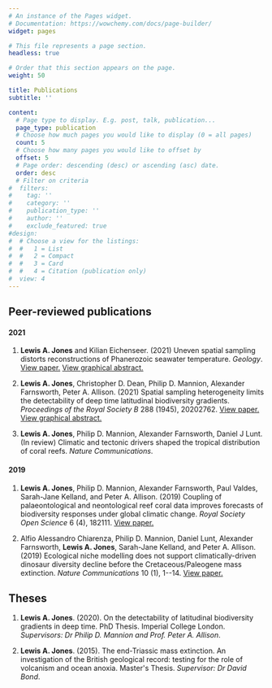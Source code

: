 ```yaml
---
# An instance of the Pages widget.
# Documentation: https://wowchemy.com/docs/page-builder/
widget: pages

# This file represents a page section.
headless: true

# Order that this section appears on the page.
weight: 50

title: Publications
subtitle: ''

content:
  # Page type to display. E.g. post, talk, publication...
  page_type: publication
  # Choose how much pages you would like to display (0 = all pages)
  count: 5
  # Choose how many pages you would like to offset by
  offset: 5
  # Page order: descending (desc) or ascending (asc) date.
  order: desc
  # Filter on criteria
#  filters:
#    tag: ''
#    category: ''
#    publication_type: ''
#    author: ''
#    exclude_featured: true
#design:
#  # Choose a view for the listings:
#  #   1 = List
#  #   2 = Compact
#  #   3 = Card
#  #   4 = Citation (publication only)
#  view: 4
---
```


## **Peer-reviewed publications**

#### 2021

1. **Lewis A. Jones** and Kilian Eichenseer. (2021) Uneven spatial sampling distorts reconstructions of Phanerozoic seawater temperature. *Geology*. [View paper.](https://pubs.geoscienceworld.org/gsa/geology/article/doi/10.1130/G49132.1/609542/Uneven-spatial-sampling-distorts-reconstructions) [View graphical abstract.](https://pbs.twimg.com/media/FDyMbOZXIAYX2rp?format=jpg&name=4096x4096)


1. **Lewis A. Jones**, Christopher D. Dean, Philip D. Mannion, Alexander Farnsworth, Peter A. Allison. (2021) Spatial sampling heterogeneity limits the detectability of deep time latitudinal biodiversity gradients. *Proceedings of the Royal Society B* 288 (1945), 20202762. [View paper.](https://royalsocietypublishing.org/doi/10.1098/rspb.2020.2762) [View graphical abstract.](https://pbs.twimg.com/media/Eu-0pYiXUAEGG_A?format=jpg&name=4096x4096)

1. **Lewis A. Jones**, Philip D. Mannion, Alexander Farnsworth, Daniel J Lunt. (In review) Climatic and tectonic drivers shaped the tropical distribution of coral reefs. *Nature Communications*.

#### 2019

1. **Lewis A. Jones**, Philip D. Mannion, Alexander Farnsworth, Paul Valdes, Sarah-Jane Kelland, and Peter A. Allison. (2019) Coupling of palaeontological and neontological reef coral data improves forecasts of biodiversity responses under global climatic change. *Royal Society Open Science* 6 (4), 182111. [View paper.](https://royalsocietypublishing.org/doi/10.1098/rsos.182111)

1. Alfio Alessandro Chiarenza, Philip D. Mannion, Daniel Lunt, Alexander Farnsworth, **Lewis A. Jones**, Sarah-Jane Kelland, and Peter A. Allison. (2019) Ecological niche modelling does not support climatically-driven dinosaur diversity decline before the Cretaceous/Paleogene mass extinction. *Nature Communications* 10 (1), 1--14. [View paper.](https://www.nature.com/articles/s41467-019-08997-2)

## **Theses**

1. **Lewis A. Jones**. (2020). On the detectability of latitudinal biodiversity gradients in deep time. PhD Thesis. Imperial College London. *Supervisors: Dr Philip D. Mannion and Prof. Peter A. Allison*.

1. **Lewis A. Jones**. (2015). The end-Triassic mass extinction. An investigation of the British geological record: testing for the role of volcanism and ocean anoxia. Master's Thesis. *Supervisor: Dr David Bond*. 
